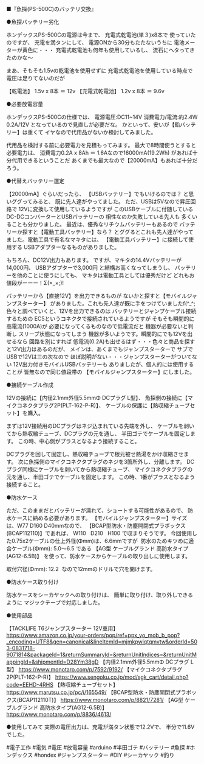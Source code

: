 

■『魚探(PS-500C)のバッテリ交換』

●魚探バッテリー劣化

ホンデックスPS-500Cの電源は今まで、
充電式乾電池(単３)x8本で
使っていたのですが、
充電を満タンにして、
電源ONから30分もたたないうちに
電池メーターが黄色に・・・
充電式乾電池も何年も使用しているし、
流石にヘタってきたのかな～

まあ、そもそも1.5vの乾電池を使用せずに
充電式乾電池を使用している時点で
電圧は足りてないのだが

【乾電池】
1.5v x 8本 ＝ 12v
【充電式乾電池】
1.2v x 8本 ＝ 9.6v

●必要放電容量

ホンデックスPS-500Cの仕様では、
電源電圧:DC11~14V
消費電力/電流:約2.4W 0.2A/12V
となっているので見直しが必要だな。
かといって、安いが【鉛バッテリー】は重くて
イヤなので代用品がないか検討してみました。

代用品を検討する前に必要電力を見積もってみます。
最大で8時間使うとすると必要電力は、
消費電力0.2A x 8Ah ＝ 1.6Aなので16000mA(19.2Wh)
があれば十分代用できるということだ
あくまでも最大なので【20000mA】もあれば十分だろう。

●代替えバッテリー選定

【20000mA】ぐらいだったら、
【USBバッテリー】でもいけるのでは？
と思いググってみると、
既に先人達がやってました。
ただ、USBは5Vなので昇圧回路で
12Vに変換して使用しているようですが
このUSBケーブルに付随している
DC-DCコンバーターとUSBバッテリーの
相性なのか失敗している先人も
多くいることも分かりました。
最近は、優秀なリチウムバッテリーもあるので
バッテリーか探すと【電動工具バッテリー】なら？
とググるとこれも先人達がやってました。電動工具で有名なマキタには、
【電動工具バッテリー】に接続して使用する
USBアダプターなるものがありました。

もちろん、DC12V出力もあります。
ですが、マキタの14.4Vバッテリーが14,000円、
USBアダプターで3,000円
と結構お高くなってしまうし、
バッテリーを他のことに使うにしても、
マキタは電動工具としては優秀だけど
どれもお値段がーーー！Σ(×_×;)!

バッテリーから【直接12V】を出力できるものが
ないかと探すと【モバイルジャンプスターター】
がありました。これも先人達が既に手をつけていましたf(^_^;
色々と調べていくと、12Vを出力できるのは
バッテリーとジャンプケーブル接続するための
EC5というコネクタで接続されているようですが
そもそも瞬間的に高電流(1000A)が
必要になってくるものなので低電流だと
機器が必要ないと判断し
スリーブ状態になってしまう
機器が多いようです。瞬間的にでも12Vを出せるなら
回路を別にすれば
低電流(0.2A)も出せるはず・・・色々と商品を探すと12V出力はあるのだが、
メインは、あくまでもジャンプスターターで
サブでUSBで12Vは三の次なので
ほぼ説明がない・・・ジャンプスターターがついてない
12V出力付きモバイルUSBバッテリーも
ありましたが、個人的には使用することが
皆無なので同じ値段帯の
【モバイルジャンプスターター】にしました。

●接続ケーブル作成

12Vの接続に【内径2.1mm外径5.5mmΦ DCプラグ L型】、
魚探側の接続に【マイクコネクタプラグ2P(PLT-162-P-R)】、
ケーブルの保護に【熱収縮チューブセット】を購入。

まずは12V接続用のDCプラグはネジ込まれている先端を外し、
ケーブルを剥いてから熱収縮チューブ、DCプラグの元を通し、
半田ゴテでケーブルを固定します。
この時、中心側がプラスとなるよう接続すること。

DCプラグを回して固定し、熱収縮チューブで根元被せ熱湯をかけ収縮させます。
次に魚探側のマイクコネクタプラグのネジを3箇所外し、分離します。
DCプラグ同様にケーブルを剥いてから熱収縮チューブ、
マイクコネクタプラグの元を通し、半田ゴテでケーブルを固定します。
この時、1番がプラスとなるよう接続すること。

●防水ケース

ただ、このままだとバッテリーが濡れて、ショートする可能性があるので、
防水ケースに納める必要があります。
【モバイルジャンプスターター】サイズは、W77 D160 D40mmなので、
【BCAP型防水・防塵開閉式プラボックス(BCAP112110)】であれば、
W110   D210   H100 で収まりそうです。
今回使用した0.75x2ケーブルの仕上外径(Φmm)は、6.6mmですが 
防水のためキツめに適合ケーブル(Φmm): 5.0～6.5 である
【AG型 ケーブルグランド 高防水タイプ(AG12-6.5B)】
を使って、防水ケースからケーブルの取り出しに使用します。

取付穴径(Φmm): 12.2  なので12mmのドリルで穴を開けます。

●防水ケース取り付け

防水ケースをシーカヤックへの取り付けは、
簡単に取り付け、取り外しできるように
マジックテープで対応しました。

●使用部品

【TACKLIFE T6ジャンプスターター 12V車用】
https://www.amazon.co.jp/your-orders/pop/ref=ppx_yo_mob_b_pop?_encoding=UTF8&gen=canonical&lineItemId=mjmkpwiqtqmvtw&orderId=503-0831718-9071814&packageId=1&returnSummaryId=&returnUnitIndices=&returnUnitMappingId=&shipmentId=D28Ym38gD
【内径2.1mm外径5.5mmΦ DCプラグ L型】
https://www.monotaro.com/p/7592/9192/
【マイクコネクタプラグ2P(PLT-162-P-R)】
https://www.sengoku.co.jp/mod/sgk_cart/detail.php?code=EEHD-4RHS
【熱収縮チューブセット】
https://www.marutsu.co.jp/pc/i/165549/
【BCAP型防水・防塵開閉式プラボックス(BCAP112110T)】
https://www.monotaro.com/p/8821/7281/
【AG型 ケーブルグランド 高防水タイプ(AG12-6.5B)】
https://www.monotaro.com/p/8836/4613/

●使用してみて
実際の電圧出力は、充電が満タン状態で12.2Vで、
半分で11.6Vでした。

#電子工作 #電気 #電圧 #放電容量 #arduino #半田ゴテ #バッテリー #魚探 #ホンデックス #hondex #ジャンプスターター #DIY #シーカヤック #釣り

